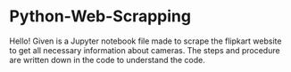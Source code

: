 # Python-Web-Scrapping
Hello!
Given is a Jupyter notebook file made to scrape the flipkart website to get all necessary information about cameras. The steps and procedure are written down in the code to understand the code.
